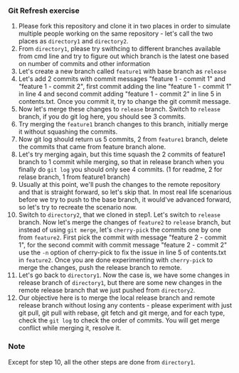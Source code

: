 ### Git Refresh exercise

1.  Please fork this repository and clone it in two places in order to simulate multiple people working on the same repository - let's call the two places as `directory1` and `directory2`.
2.  From `directory1`, please try swithcing to different branches available from cmd line and try to figure out which branch is the latest one based on number of commits and other information
3.  Let's create a new branch called `feature1` with base branch as `release`
4.  Let's add 2 commits with commit messages "feature 1 - commit 1" and "feature 1 - commit 2", first commit adding the line "feature 1 - commit 1" in line 4 and second commit adding "feature 1 - commit 2" in line 5 in contents.txt.  Once you commit it, try to change the git commit message.
5.  Now let's merge these changes to `release` branch.  Switch to `release` branch, if you do git log here, you should see 3 commits.
6.  Try merging the `feature1` branch changes to this branch, initially merge it without squashing the commits.
7.  Now git log should return us 5 commits, 2 from `feature1` branch, delete the commits that came from feature branch alone.
8.  Let's try merging again, but this time squash the 2 commits of feature1 branch to 1 commit while merging, so that in release branch when you finally do `git log` you should only see 4 commits. (1 for readme, 2 for relase branch, 1 from feature1 branch)
9.  Usually at this point, we'll push the changes to the remote repository and that is straight forward, so let's skip that.  In most real life scenarious before we try to push to the base branch, it would've advanced forward, so let's try to recreate the scenario now.
10.  Switch to `directory2`, that we cloned in step1.  Let's switch to `release` branch.  Now let's merge the changes of `feature2` to `release` branch, but instead of using `git merge`, let's `cherry-pick` the commits one by one from `feature2`.  First pick the commit with message "feature 2 - commit 1", for the second commit with commit message "feature 2 - commit 2" use the `-n` option of cherry-pick to fix the issue in line 5 of contents.txt in `feature2`.  Once you are done experimenting with `cherry-pick` to merge the changes, push the release branch to remote.
11.  Let's go back to `directory1`.  Now the case is, we have some changes in release branch of `directory1`, but there are some new changes in the remote release branch that we just pushed from `directory2`.
12.  Our objective here is to merge the local release branch and remote release branch without losing any contents - please experiment with just git pull, git pull with rebase, git fetch and git merge, and for each type, check the `git log` to check the order of commits.  You will get merge conflict while merging it, resolve it.


### Note
Except for step 10, all the other steps are done from `directory1`.
